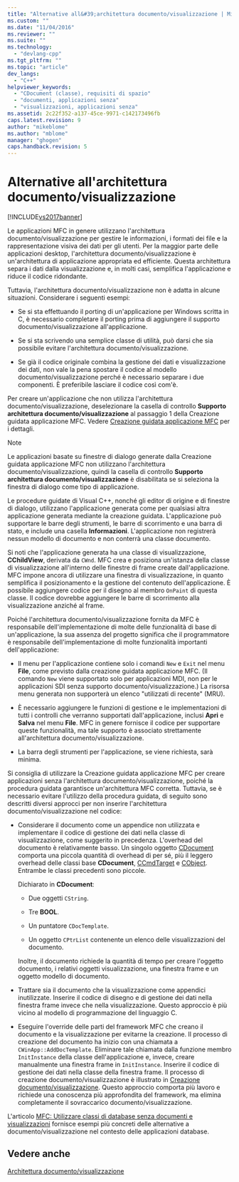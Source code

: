 ```yaml
---
title: "Alternative all&#39;architettura documento/visualizzazione | Microsoft Docs"
ms.custom: ""
ms.date: "11/04/2016"
ms.reviewer: ""
ms.suite: ""
ms.technology: 
  - "devlang-cpp"
ms.tgt_pltfrm: ""
ms.topic: "article"
dev_langs: 
  - "C++"
helpviewer_keywords: 
  - "CDocument (classe), requisiti di spazio"
  - "documenti, applicazioni senza"
  - "visualizzazioni, applicazioni senza"
ms.assetid: 2c22f352-a137-45ce-9971-c142173496fb
caps.latest.revision: 9
author: "mikeblome"
ms.author: "mblome"
manager: "ghogen"
caps.handback.revision: 5
---
```

# Alternative all&#39;architettura documento/visualizzazione
[!INCLUDE[vs2017banner](../assembler/inline/includes/vs2017banner.md)]

Le applicazioni MFC in genere utilizzano l'architettura documento\/visualizzazione per gestire le informazioni, i formati dei file e la rappresentazione visiva dei dati per gli utenti.  Per la maggior parte delle applicazioni desktop, l'architettura documento\/visualizzazione è un'architettura di applicazione appropriata ed efficiente.  Questa architettura separa i dati dalla visualizzazione e, in molti casi, semplifica l'applicazione e riduce il codice ridondante.  
  
 Tuttavia, l'architettura documento\/visualizzazione non è adatta in alcune situazioni.  Considerare i seguenti esempi:  
  
-   Se si sta effettuando il porting di un'applicazione per Windows scritta in C, è necessario completare il porting prima di aggiungere il supporto documento\/visualizzazione all'applicazione.  
  
-   Se si sta scrivendo una semplice classe di utilità, può darsi che sia possibile evitare l'architettura documento\/visualizzazione.  
  
-   Se già il codice originale combina la gestione dei dati e visualizzazione dei dati, non vale la pena spostare il codice al modello documento\/visualizzazione perché è necessario separare i due componenti.  È preferibile lasciare il codice così com'è.  
  
 Per creare un'applicazione che non utilizza l'architettura documento\/visualizzazione, deselezionare la casella di controllo **Supporto architettura documento\/visualizzazione** al passaggio 1 della Creazione guidata applicazione MFC.  Vedere [Creazione guidata applicazione MFC](../mfc/reference/mfc-application-wizard.md) per i dettagli.  
  
> [!NOTE]
>  Le applicazioni basate su finestre di dialogo generate dalla Creazione guidata applicazione MFC non utilizzano l'architettura documento\/visualizzazione, quindi la casella di controllo **Supporto architettura documento\/visualizzazione** è disabilitata se si seleziona la finestra di dialogo come tipo di applicazione.  
  
 Le procedure guidate di Visual C\+\+, nonché gli editor di origine e di finestre di dialogo, utilizzano l'applicazione generata come per qualsiasi altra applicazione generata mediante la creazione guidata.  L'applicazione può supportare le barre degli strumenti, le barre di scorrimento e una barra di stato, e include una casella **Informazioni**.  L'applicazione non registrerà nessun modello di documento e non conterrà una classe documento.  
  
 Si noti che l'applicazione generata ha una classe di visualizzazione, **CChildView**, derivata da `CWnd`.  MFC crea e posiziona un'istanza della classe di visualizzazione all'interno delle finestre di frame create dall'applicazione.  MFC impone ancora di utilizzare una finestra di visualizzazione, in quanto semplifica il posizionamento e la gestione del contenuto dell'applicazione.  È possibile aggiungere codice per il disegno al membro `OnPaint` di questa classe.  Il codice dovrebbe aggiungere le barre di scorrimento alla visualizzazione anziché al frame.  
  
 Poiché l'architettura documento\/visualizzazione fornita da MFC è responsabile dell'implementazione di molte delle funzionalità di base di un'applicazione, la sua assenza del progetto significa che il programmatore è responsabile dell'implementazione di molte funzionalità importanti dell'applicazione:  
  
-   Il menu per l'applicazione contiene solo i comandi `New` e `Exit` nel menu **File**, come previsto dalla creazione guidata applicazione MFC. \(Il comando `New` viene supportato solo per applicazioni MDI, non per le applicazioni SDI senza supporto documento\/visualizzazione.\) La risorsa menu generata non supporterà un elenco "utilizzati di recente" \(MRU\).  
  
-   È necessario aggiungere le funzioni di gestione e le implementazioni di tutti i controlli che verranno supportati dall'applicazione, inclusi **Apri** e **Salva** nel menu **File**.  MFC in genere fornisce il codice per supportare queste funzionalità, ma tale supporto è associato strettamente all'architettura documento\/visualizzazione.  
  
-   La barra degli strumenti per l'applicazione, se viene richiesta, sarà minima.  
  
 Si consiglia di utilizzare la Creazione guidata applicazione MFC per creare applicazioni senza l'architettura documento\/visualizzazione, poiché la procedura guidata garantisce un'architettura MFC corretta.  Tuttavia, se è necessario evitare l'utilizzo della procedura guidata, di seguito sono descritti diversi approcci per non inserire l'architettura documento\/visualizzazione nel codice:  
  
-   Considerare il documento come un appendice non utilizzata e implementare il codice di gestione dei dati nella classe di visualizzazione, come suggerito in precedenza.  L'overhead del documento è relativamente basso.  Un singolo oggetto [CDocument](../mfc/reference/cdocument-class.md) comporta una piccola quantità di overhead di per sé, più il leggero overhead delle classi base **CDocument**, [CCmdTarget](../mfc/reference/ccmdtarget-class.md) e [CObject](../mfc/reference/cobject-class.md).  Entrambe le classi precedenti sono piccole.  
  
     Dichiarato in **CDocument**:  
  
    -   Due oggetti `CString`.  
  
    -   Tre **BOOL**.  
  
    -   Un puntatore `CDocTemplate`.  
  
    -   Un oggetto `CPtrList` contenente un elenco delle visualizzazioni del documento.  
  
     Inoltre, il documento richiede la quantità di tempo per creare l'oggetto documento, i relativi oggetti visualizzazione, una finestra frame e un oggetto modello di documento.  
  
-   Trattare sia il documento che la visualizzazione come appendici inutilizzate.  Inserire il codice di disegno e di gestione dei dati nella finestra frame invece che nella visualizzazione.  Questo approccio è più vicino al modello di programmazione del linguaggio C.  
  
-   Eseguire l'override delle parti del framework MFC che creano il documento e la visualizzazione per evitarne la creazione.  Il processo di creazione del documento ha inizio con una chiamata a `CWinApp::AddDocTemplate`.  Eliminare tale chiamata dalla funzione membro `InitInstance` della classe dell'applicazione e, invece, creare manualmente una finestra frame in `InitInstance`.  Inserire il codice di gestione dei dati nella classe della finestra frame.  Il processo di creazione documento\/visualizzazione è illustrato in [Creazione documento\/visualizzazione](../mfc/document-view-creation.md).  Questo approccio comporta più lavoro e richiede una conoscenza più approfondita del framework, ma elimina completamente il sovraccarico documento\/visualizzazione.  
  
 L'articolo [MFC: Utilizzare classi di database senza documenti e visualizzazioni](../data/mfc-using-database-classes-without-documents-and-views.md) fornisce esempi più concreti delle alternative a documento\/visualizzazione nel contesto delle applicazioni database.  
  
## Vedere anche  
 [Architettura documento\/visualizzazione](../mfc/document-view-architecture.md)